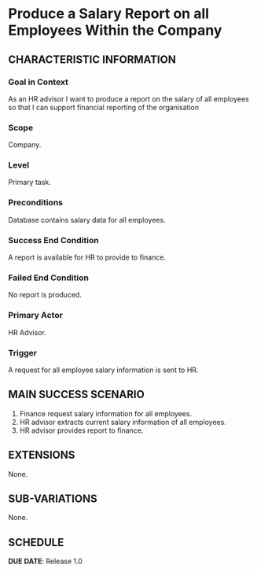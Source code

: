 # Produce a Salary Report on all Employees Within the Company

## CHARACTERISTIC INFORMATION

### Goal in Context

As an HR advisor I want to produce a report on the salary of all employees so that I can support financial reporting of the organisation

### Scope

Company.

### Level

Primary task.

### Preconditions

Database contains salary data for all employees.

### Success End Condition

A report is available for HR to provide to finance.

### Failed End Condition

No report is produced.

### Primary Actor

HR Advisor.

### Trigger

A request for all employee salary information is sent to HR.

## MAIN SUCCESS SCENARIO

1. Finance request salary information for all employees.
2. HR advisor extracts current salary information of all employees.
3. HR advisor provides report to finance.

## EXTENSIONS

None.

## SUB-VARIATIONS

None.

## SCHEDULE

**DUE DATE**: Release 1.0
